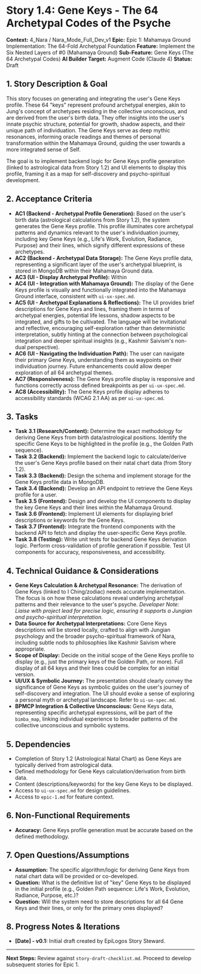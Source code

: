 # Story 1.4: Gene Keys - The 64 Archetypal Codes of the Psyche

**Context:** 4_Nara / Nara_Mode_Full_Dev_v1
**Epic:** Epic 1: Mahamaya Ground Implementation: The 64-Fold Archetypal Foundation
**Feature:** Implement the Six Nested Layers of #0 (Mahamaya Ground)
**Sub-Feature:** Gene Keys (The 64 Archetypal Codes)
**AI Builder Target:** Augment Code (Claude 4)
**Status:** Draft

## 1. Story Description & Goal

This story focuses on generating and integrating the user's Gene Keys profile. These 64 "keys" represent profound archetypal energies, akin to Jung's concept of archetypes residing in the collective unconscious, and are derived from the user's birth data. They offer insights into the user's innate psychic structure, potential for growth, shadow aspects, and their unique path of individuation. The Gene Keys serve as deep mythic resonances, informing oracle readings and themes of personal transformation within the Mahamaya Ground, guiding the user towards a more integrated sense of Self.

The goal is to implement backend logic for Gene Keys profile generation (linked to astrological data from Story 1.2) and UI elements to display this profile, framing it as a map for self-discovery and psycho-spiritual development.

## 2. Acceptance Criteria

*   **AC1 (Backend - Archetypal Profile Generation):** Based on the user's birth data (astrological calculations from Story 1.2), the system generates the Gene Keys profile. This profile illuminates core archetypal patterns and dynamics relevant to the user's individuation journey, including key Gene Keys (e.g., Life's Work, Evolution, Radiance, Purpose) and their lines, which signify different expressions of these archetypes.
*   **AC2 (Backend - Archetypal Data Storage):** The Gene Keys profile data, representing a significant layer of the user's archetypal blueprint, is stored in MongoDB within their Mahamaya Ground data.
*   **AC3 (UI - Display Archetypal Profile):** Within 
*   **AC4 (UI - Integration with Mahamaya Ground):** The display of the Gene Keys profile is visually and functionally integrated into the Mahamaya Ground interface, consistent with `ui-ux-spec.md`.
*   **AC5 (UI - Archetypal Explanations & Reflections):** The UI provides brief descriptions for Gene Keys and lines, framing them in terms of archetypal energies, potential life lessons, shadow aspects to be integrated, and gifts to be cultivated. The language will be invitational and reflective, encouraging self-exploration rather than deterministic interpretation, subtly hinting at the connection between psychological integration and deeper spiritual insights (e.g., Kashmir Saivism's non-dual perspective).
*   **AC6 (UI - Navigating the Individuation Path):** The user can navigate their primary Gene Keys, understanding them as waypoints on their individuation journey. Future enhancements could allow deeper exploration of all 64 archetypal themes.
*   **AC7 (Responsiveness):** The Gene Keys profile display is responsive and functions correctly across defined breakpoints as per `ui-ux-spec.md`.
*   **AC8 (Accessibility):** The Gene Keys profile display adheres to accessibility standards (WCAG 2.1 AA) as per `ui-ux-spec.md`.

## 3. Tasks

*   **Task 3.1 (Research/Content):** Determine the exact methodology for deriving Gene Keys from birth data/astrological positions. Identify the specific Gene Keys to be highlighted in the profile (e.g., the Golden Path sequence).
*   **Task 3.2 (Backend):** Implement the backend logic to calculate/derive the user's Gene Keys profile based on their natal chart data (from Story 1.2).
*   **Task 3.3 (Backend):** Design the schema and implement storage for the Gene Keys profile data in MongoDB.
*   **Task 3.4 (Backend):** Develop an API endpoint to retrieve the Gene Keys profile for a user.
*   **Task 3.5 (Frontend):** Design and develop the UI components to display the key Gene Keys and their lines within the Mahamaya Ground.
*   **Task 3.6 (Frontend):** Implement UI elements for displaying brief descriptions or keywords for the Gene Keys.
*   **Task 3.7 (Frontend):** Integrate the frontend components with the backend API to fetch and display the user-specific Gene Keys profile.
*   **Task 3.8 (Testing):** Write unit tests for backend Gene Keys derivation logic. Perform cross-validation of profile generation if possible. Test UI components for accuracy, responsiveness, and accessibility.

## 4. Technical Guidance & Considerations

*   **Gene Keys Calculation & Archetypal Resonance:** The derivation of Gene Keys (linked to I Ching/zodiac) needs accurate implementation. The focus is on how these calculations reveal underlying archetypal patterns and their relevance to the user's psyche. *Developer Note: Liaise with project lead for precise logic, ensuring it supports a Jungian and psycho-spiritual interpretation.*
*   **Data Source for Archetypal Interpretations:** Core Gene Keys descriptions will be stored locally, crafted to align with Jungian psychology and the broader psycho-spiritual framework of Nara, including subtle nods to philosophies like Kashmir Saivism where appropriate.
*   **Scope of Display:** Decide on the initial scope of the Gene Keys profile to display (e.g., just the primary keys of the Golden Path, or more). Full display of all 64 keys and their lines could be complex for an initial version.
*   **UI/UX & Symbolic Journey:** The presentation should clearly convey the significance of Gene Keys as symbolic guides on the user's journey of self-discovery and integration. The UI should evoke a sense of exploring a personal myth or archetypal landscape. Refer to `ui-ux-spec.md`.
*   **BPMCP Integration & Collective Unconscious:** Gene Keys data, representing specific archetypal expressions, will be part of the `bimba_map`, linking individual experience to broader patterns of the collective unconscious and symbolic systems.

## 5. Dependencies

*   Completion of Story 1.2 (Astrological Natal Chart) as Gene Keys are typically derived from astrological data.
*   Defined methodology for Gene Keys calculation/derivation from birth data.
*   Content (descriptions/keywords) for the key Gene Keys to be displayed.
*   Access to `ui-ux-spec.md` for design guidelines.
*   Access to `epic-1.md` for feature context.

## 6. Non-Functional Requirements

*   **Accuracy:** Gene Keys profile generation must be accurate based on the defined methodology.

## 7. Open Questions/Assumptions

*   **Assumption:** The specific algorithm/logic for deriving Gene Keys from natal chart data will be provided or co-developed.
*   **Question:** What is the definitive list of "key" Gene Keys to be displayed in the initial profile (e.g., Golden Path sequence: Life's Work, Evolution, Radiance, Purpose, etc.)?
*   **Question:** Will the system need to store descriptions for all 64 Gene Keys and their lines, or only for the primary ones displayed?

## 8. Progress Notes & Iterations

*   **[Date] - v0.1:** Initial draft created by EpiLogos Story Steward.

---
**Next Steps:** Review against `story-draft-checklist.md`. Proceed to develop subsequent stories for Epic 1.